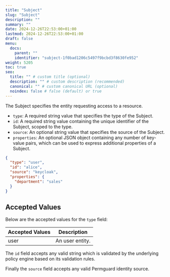 ```yaml
---
title: "Subject"
slug: "Subject"
description: ""
summary: ""
date: 2024-12-26T22:53:00+01:00
lastmod: 2024-12-26T22:53:00+01:00
draft: false
menu:
  docs:
    parent: ""
    identifier: "subject-1f0bad1206c5497f9bcbd3f8630fe952"
weight: 5205
toc: true
seo:
  title: "" # custom title (optional)
  description: "" # custom description (recommended)
  canonical: "" # custom canonical URL (optional)
  noindex: false # false (default) or true
---
```


The Subject specifies the entity requesting access to a resource.

- `type`: A required string value that specifies the type of the Subject.
- `id`: A required string value containing the unique identifier of the Subject, scoped to the type.
- `source`: An optional string value that specifies the source of the Subject.
- `properties`: An optional JSON object containing any number of key-value pairs, which can be used to express additional properties of a Subject.

```json
{
  "type": "user",
  "id": "alice",
  "source": "keycloak",
  "properties": {
    "department": "sales"
  }
}
````

## Accepted Values

Below are the accepted values for the `type` field:

| Accepted Values | Description     |
|-----------------|-----------------|
| user            | An user entity. |

The `id` field accepts any valid string which is validated by the underlying policy engine based on its validation rules.

Finally the `source` field accepts any valid Permguard identity source.
